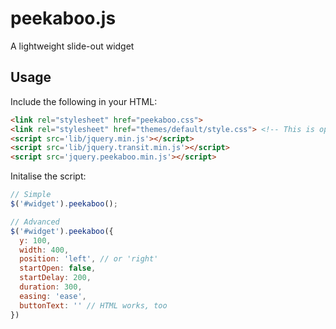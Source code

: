 peekaboo.js
===========

A lightweight slide-out widget

## Usage

Include the following in your HTML:

``` html
<link rel="stylesheet" href="peekaboo.css">
<link rel="stylesheet" href="themes/default/style.css"> <!-- This is optional but recommended -->
<script src='lib/jquery.min.js'></script>
<script src='lib/jquery.transit.min.js'></script>
<script src='jquery.peekaboo.min.js'></script>
```

Initalise the script:
``` javascript
// Simple
$('#widget').peekaboo();

// Advanced
$('#widget').peekaboo({
  y: 100,
  width: 400,
  position: 'left', // or 'right'
  startOpen: false,
  startDelay: 200,
  duration: 300,
  easing: 'ease',
  buttonText: '' // HTML works, too
})
```
